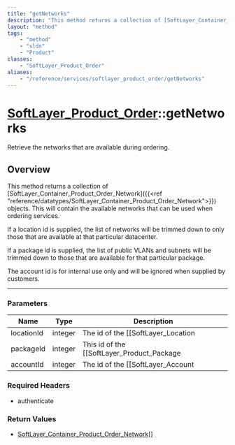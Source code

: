 ```yaml
---
title: "getNetworks"
description: "This method returns a collection of [SoftLayer_Container_Product_Order_Network]({{<ref 'reference/datatypes/SoftLayer_Co... "
layout: "method"
tags:
    - "method"
    - "sldn"
    - "Product"
classes:
    - "SoftLayer_Product_Order"
aliases:
    - "/reference/services/softlayer_product_order/getNetworks"
---
```

# [SoftLayer_Product_Order](/reference/services/SoftLayer_Product_Order)::getNetworks

Retrieve the networks that are available during ordering.


## Overview 
This method returns a collection of [SoftLayer_Container_Product_Order_Network]({{<ref "reference/datatypes/SoftLayer_Container_Product_Order_Network">}}) objects. This will contain the available networks that can be used when ordering services. 

If a location id is supplied, the list of networks will be trimmed down to only those that are available at that particular datacenter. 

If a package id is supplied, the list of public VLANs and subnets will be trimmed down to those that are available for that particular package. 

The account id is for internal use only and will be ignored when supplied by customers. 

-----

### Parameters 
|Name | Type | Description |
| --- | --- | --- |
|locationId| integer| The id of the [[SoftLayer_Location|datacenter]] to filter the networks.|
|packageId| integer| This id of the [[SoftLayer_Product_Package|package]] to filter the public VLANs and subnets.|
|accountId| integer| The id of the [[SoftLayer_Account|account]] to pull networks. This is ignored for customer requests.|


### Required Headers
* authenticate


### Return Values
* <a href='/reference/datatypes/SoftLayer_Container_Product_Order_Network'>SoftLayer_Container_Product_Order_Network[] </a>




